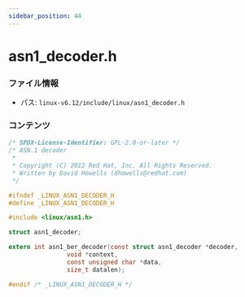 ```yaml
---
sidebar_position: 44
---
```

# asn1_decoder.h

### ファイル情報

- パス: `linux-v6.12/include/linux/asn1_decoder.h`

### コンテンツ

```h
/* SPDX-License-Identifier: GPL-2.0-or-later */
/* ASN.1 decoder
 *
 * Copyright (C) 2012 Red Hat, Inc. All Rights Reserved.
 * Written by David Howells (dhowells@redhat.com)
 */

#ifndef _LINUX_ASN1_DECODER_H
#define _LINUX_ASN1_DECODER_H

#include <linux/asn1.h>

struct asn1_decoder;

extern int asn1_ber_decoder(const struct asn1_decoder *decoder,
			    void *context,
			    const unsigned char *data,
			    size_t datalen);

#endif /* _LINUX_ASN1_DECODER_H */

```
